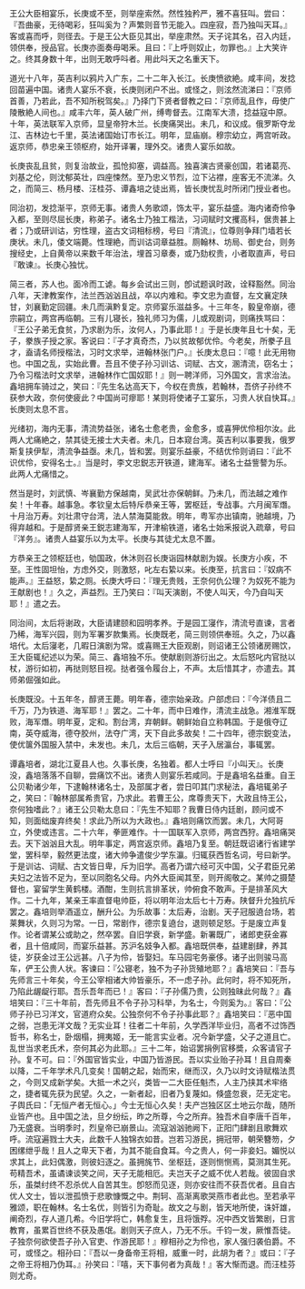 <!-- { "loadSidebar": true } -->
王公大臣相宴乐，长庚或不至，则举座索然。然性独矜严，雅不喜狂叫。尝曰：『吾曲豪，无待喝彩，狂叫奚为？声繁则音节无能入。四座寂，吾乃独叫天耳。』客或喜而呼，则径去。于是王公大臣见其出，举座肃然。天子诧其名，召入内廷，领供奉，授品官。长庚亦面奏毋喝釆。且曰：『上呼则奴止，勿罪也。』上大笑许之。终其身数十年，出则无敢呼呌者。用此呌天之名重天下。

道光十八年，英吉利以鸦片入广东，二十二年入长江。长庚愤欲絶。咸丰间，发捻回苗遍中国。诸贵人宴乐不衰，长庚则闭户不出。或怪之，则泫然流涕曰：『京师首善，乃若此，吾不知所税驾矣。』乃择门下贤者督教之曰：『京师乱且作，毋使广陵散絶人间也。』咸丰六年，英人破广州，缚粤督去。江南军大溃，捻益寇中原。十年，英法联军入京师，显皇帝狩木兰。长庚痛哭出。未几，和议成。俄罗斯夺龙江、吉林边七千里，英法诸国始订市长江。明年，显庙崩。穆宗幼立，两宫听政。返京师，恭忠亲王领枢府，始开译署，理外交。诸贵人宴乐如故。

长庚丧乱且贫，则复治故业，孤怆抑塞，调益高。独喜演古贤豪创国，若诸葛亮、刘基之伦，则沈郁英壮，四座悚然。至乃忠义节烈，泣下沾襟，座客无不流涕。久之，而简三、杨月楼、汪桂芬、谭鑫培之徒出焉，皆长庚忧乱时所闭门授业者也。

同治初，发捻渐平，京师无事。诸贵人务歌颂，饰太平，宴乐益盛。海内诸奇伶争入都，至则尽屈长庚，称弟子。诸名士乃独工楷法，习词赋时文攫高科，倨贵甚上者；乃或研训诂，穷性理，盗古文词相标榜，号曰『清流』，位尊则争拜门墙若长庚状。未几，倭文端薨。性理絶，而训诂词章益胜。厕翰林、坊局、御史台，则务搜经史，上自黄帝以来数千年治法，埋首习章奏，或乃劾权贵，小者取直声，号曰『敢谏』。长庚心独忧。


简三者，苏人也。面冷而工谑。每乡会试出三则，卽试题讽时政，诠释豁然。同治八年，天津教案作，法兰西汹汹且战，卒以内难和。李文忠为直督，左文襄定陕甘，刘襄勤定回疆。未几而滇黔复定。京师宴乐滋益多。十三年冬，毅皇帝崩，德宗嗣立，两宫再临朝。三有儿寝长，独礼师习为儒，儿或观剧词，则痛抶骂曰：『王公子弟无食贫，乃求剧为乐，汝何人，乃事此耶！』于是长庚年且七十矣，无子，豢族子授之家。客说曰：『子才真奇杰，乃以贫故郁优伶。今老矣，所豢子且才，盍请名师授楷法，习时文求举，进翰林张门户。』长庚太息曰：『噫！此无用物也。中国之乱，实始此曹。吾且不使子孙习训诂、词赋、古文，溷清流，窃名士；乃令习楷法时文求举，进翰林作亡国奴耶！』则一聘洋师，习外国文，言求治法。鑫培拥车骑过之，笑曰：『先生名达高天下，今权在贵族，若翰林，吾侪子孙终不获参大政，奈何使疲此？中国尚可瘳耶！某则将使诸子工宴乐，习贵人状自快耳。』长庚则太息不言。

光绪初，海内无事，清流势益张，诸名士愈老贵，金愈多，或喜狎优伶相尔汝。此两人尤痛絶之，禁其徒无接士大夫者。未几，日本窥台湾。英吉利以事要我，俄罗斯复挟伊犁，清流争益亟。未几，皆和罢。则宴乐益豪，不结优伶则诮曰：『此不识优伶，安得名士。』当是时，李文忠鋭志开铁道，建海军。诸名士益訾謷为乐。此两人尤痛惜之。

然当是时，刘武慎、岑襄勤方保越南，吴武壮亦保朝鲜。乃未几，而法越之难作矣！十年春。越事急。孝钦皇太后特斥恭亲王等，罢枢廷，专战事。六月闽军熸。十月治万寿。刘壮肃守台湾，法人禁海莫能救。明年，粤军亦出镇南，驰越境，乃得弃越和。于是醇贤亲王鋭志建海军，开津榆铁道，诸名士始釆报说入疏章，号曰『洋务』。诸贵人益宴乐以为太平。长庚与其徒尤太息不置。

方恭亲王之领枢廷也，劬国政，休沐则召长庚诣园林献剧为娱。长庚方小疾，不至。王性固坦怡，方虑外交，则激怒，叱左右絷以来。长庚至，抗言曰：『奴病不能声。』王益怒，絷之厕。长庚大呼曰：『理无贵贱，王奈何仇公理？为奴死不能为王献剧也！』久之，声益烈。王乃笑曰：『叫天演剧，不使人叫天，今乃自叫天耶！』遣之去。

同治间，太后将谢政，大臣请建颐和园明孝养。于是园工寖作，清流号直谏，言者乃稀，海军兴园，则为军署岁款集焉。长庚既老，简三则领供奉班。久之，乃以鑫培代。太后寖老，几暇日演剧为常。或喜赐王大臣观剧，则诏诸王公领诸房赐饮，王大臣辄纪述以为荣。简三、鑫培独不乐。使献剧则游衍出之。太后怒叱内官挞以杖，游衍如初，再挞则怒目视。挞者强令履台上，不声。太后惜其才，亦遣去。其师弟倔强如此。

长庚既没。十五年冬，醇贤王薨。明年春，德宗始亲政。户部虑曰：『今洋债且二千万，乃为铁道、海军耶！』罢之。二十年，而中日难作，清流主战急。湘淮军既败，海军熸。明年夏，定和。割台湾，弃朝鲜。朝鲜始自立称韩国。于是俄夺辽南，英夺威海，德夺胶州，法夺广湾，天下自此多故矣！二十四年，德宗鋭变法，使优箧外国服入禁中，未发也。未几，太后三临朝，天子入居瀛台，事辄罢。


谭鑫培者，湖北江夏县人也。久事长庚，名独着。都人士呼曰『小叫天』。长庚没，鑫培落落不自聊，尝痛饮不出。诸贵人则宴乐若咸同。于是鑫培名益重。自王公贝勒诸少年，下逮翰林诸名士，及部属才者，尝日叩其门求秘法，鑫培辄弟子之，笑曰：『翰林部属希贵官，乃求此。若曹王公，席尊贵天下，大政且恃王公，奈何独嗜此？』诸王公贝勒太息曰：『先生不知耶？我曹日侍内廷剧，顾问或不知，则面绌废弃终矣！求此乃所以为大政也。』鑫培则痛饮而罢。未几，大阿哥立，外使或违言。二十六年，拳匪难作。十一国联军入京师，两宫西狩。鑫培痛哭去。天下汹汹且大乱。明年事定，两宫返京师。鑫培乃复至。朝廷既诏诸行省建学堂，罢科举，毅然更法度，诸大帅争遣俊少学东瀛。归辄获西哲名词，号曰新学。于是训诂、词赋、古文皆日卑，斥为旧学。高者乃谓六经可灭中国，父子君臣兄弟夫妇之法皆不足为，至以同胞名父母。内外大臣闻其至，则开阁敬之。某帅之摄楚督也，宴留学生黄鹤楼。酒酣，生则抗言排革状，帅俯食不敢声。于是排革风大作。二十九年，某亲王率直督电帅臣，将以明年治太后七十万寿。陕督升允独抗斥罢之。鑫培则举酒遥立，酬升公。为乐故事：太后寿，治剧。天子冠服遶台场，若莱舞状，久则习为常。一日，常剧作，德宗复遶台，退则顿足怒。于是废立声复作。论者谓某公或助之，然卒罢。自旧学衰，新学盛。新署既广，诸郎吏获金寡者，且十倍咸同，而宴乐益甚。苏沪名妓争入都。鑫培既供奉，益建剧肆，养其徒，岁获金过王公远甚。八子为伶，皆娶妇。车马园宅务豪侈。诸子出则骏马高车，俨王公贵人状。客谏曰：『公寝老，独不为子孙货殖地耶？』鑫培笑曰：『吾与先师言三十年矣，今王公宰相诸大帅皆豪乐，不一虑子孙。此何时，将不知死所，乃陷此龌龊行耶。吾乐吾年而已！』客曰：『子孙儒乃贵，公则独昧此何哉？』鑫培笑曰：『三十年前，吾先师且不令子孙习科举，为名士，今则奚为。』客曰：『公师子孙已习洋文，官道府众矣。公独奈何不令子孙事此耶？』鑫培笑曰：『恶中国之弱，岂患无洋文哉？无实业耳！往者二十年前，久学西洋毕业归，高者不过饰西哲书，称名士，卧烟榻，拥夷姬，无一能言实业者。况今新学盛，父子之道且亡。乱世当求老氏术，奈何其必为此耶。』三十二年，始诏罢捐例官移奬，众客请官子孙。复不可。曰：『外国官皆实业，中国乃皆游民。吾以实业贻子孙耳！且自周秦以降，二千年学术凡几变矣！国朝之起，始而宋，继而汉，久乃以时文诗赋楷法贯之，今则又成新学矣。大抵一术之兴，类皆一二大臣任魁杰，人主乃挟其术牢络之，捷者辄先获为民望。久之，一新者起，旧者乃复蔑如。倏盛忽衰，茫无定宅。子舆氏曰：「无恒产者无恒心。」今士无恒心久矣！夫产岂独区区土地云尔哉，随所业皆产也。且中国之法，旦夕纷纭，昨之所尊，今之所弃。独吾术自李唐千百年，乃无盛衰。当明季时，烈皇帝已崩景山。流寇汹汹驰阙下，正阳门肆剧且歌舞欢呼。流寇遍戮士大夫，此数千人独锦衣如昔。岂若习游民，拥冠带，朝荣簪笏，夕困缧绁乎哉！且人之卑天下者，为其不能自食耳。今之贵人，何一非妾妇。媚悦以求其上，此妇偶激，则彼妇逐之。虽拥旄节、坐枢廷，逐则恻恻焉，莫测其生死。苟精吾术，虽谲谏谈笑之间，天子无能相厄。夫岂天子之威不优人若哉。彼固自求乐，虽桀纣终不忍杀优人自苦其生。卽怒而见逐，则亦安往而不获吾优者。且自古优人文士，皆以泄孤愤于悲歌慷慨之中。荆轲、高渐离歌哭燕市者此也。至若承平雅颂，职在翰林。名士名优，则皆引为奇耻。故文之与剧，皆天地所使，诛奸雄，阐奇烈，存人道几希。今旧学将亡，韩愈复生，且将饿殍。况中西文皆繁剧，日言教育，虽累百世终不获及愚氓。剧则天子庶人，乃无不乐。千钧一发，厥惟吾徒。子独奈何欲使吾子孙入官吏、作游民耶！』穆相孙之为伶也，家人强归袭伯爵。不可，或怪之。相孙曰：『吾以一身备帝王将相，威重一时，此胡为者？』或曰：『子之帝王将相乃伪耳。』孙笑曰：『嘻，天下事何者为真哉！』客大惭而退。而汪桂芬则尤奇。


